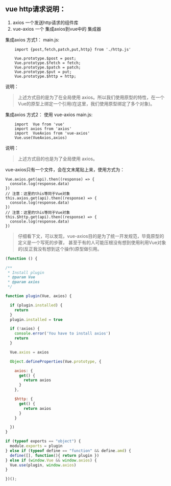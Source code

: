 ##  vue http请求说明：

1. axios        一个发送http请求的组件库
2. vue-axios    一个 集成axios到vue中的 集成器

集成axios 方式1：
main.js:
```ecmascript 6
	import {post,fetch,patch,put,http} from './http.js'
	
	Vue.prototype.$post = post;
	Vue.prototype.$fetch = fetch;
	Vue.prototype.$patch = patch;
	Vue.prototype.$put = put;
	Vue.prototype.$http = http;
```

说明：
> 上述方式目的是为了在全局使用 axios。所以我们使用原型的特性，在一个Vue的原型上绑定一个引用(在这里，我们使用原型绑定了多个对象)。

集成axios 方式2：
使用 vue-axios
main.js:
```ecmascript 6
	import  Vue from 'vue'
	import axios from 'axios'
	import  VueAxios from 'vue-axios'
	Vue.use(VueAxios,axios)
```
说明：
> 上述方式目的也是为了全局使用 axios。

vue-axios只有一个文件，会在文末尾贴上来，使用方式为：
```ecmascript 6
Vue.axios.get(api).then((response) => {
  console.log(response.data)
})
// 注意：这里的this等同于Vue对象
this.axios.get(api).then((response) => {
  console.log(response.data)
})
// 注意：这里的this等同于Vue对象
this.$http.get(api).then((response) => {
  console.log(response.data)
})
```

>仔细看下文，可以发现，vue-axios目的是为了统一开发规范，毕竟原型的定义是一个写死的步骤，
甚至于有的人可能压根没有想到使用利用Vue对象的(反正我没有想到这个操作)原型做引用。





```javascript
(function () {

/**
 * Install plugin
 * @param Vue
 * @param axios
 */

function plugin(Vue, axios) {

  if (plugin.installed) {
    return
  }
  plugin.installed = true

  if (!axios) {
    console.error('You have to install axios')
    return
  }

  Vue.axios = axios

  Object.defineProperties(Vue.prototype, {

    axios: {
      get() {
        return axios
      }
    },

    $http: {
      get() {
        return axios
      }
    }

  })
}

if (typeof exports == "object") {
  module.exports = plugin
} else if (typeof define == "function" && define.amd) {
  define([], function(){ return plugin })
} else if (window.Vue && window.axios) {
  Vue.use(plugin, window.axios)
}

})();

```
